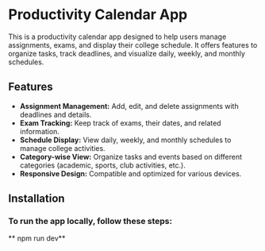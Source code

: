 # Productivity Calendar App

This is a productivity calendar app designed to help users manage assignments, exams, and display their college schedule. It offers features to organize tasks, track deadlines, and visualize daily, weekly, and monthly schedules.

## Features

- **Assignment Management:** Add, edit, and delete assignments with deadlines and details.
- **Exam Tracking:** Keep track of exams, their dates, and related information.
- **Schedule Display:** View daily, weekly, and monthly schedules to manage college activities.
- **Category-wise View:** Organize tasks and events based on different categories (academic, sports, club activities, etc.).
- **Responsive Design:** Compatible and optimized for various devices.

## Installation

### To run the app locally, follow these steps:
** npm run dev**
